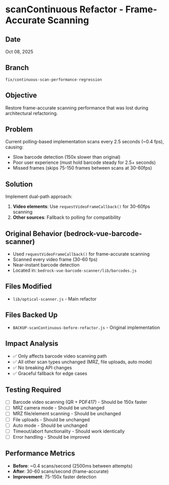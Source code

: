 # scanContinuous Refactor - Frame-Accurate Scanning

## Date

Oct 08, 2025

## Branch

`fix/continuous-scan-performance-regression`

## Objective

Restore frame-accurate scanning performance that was lost during architectural refactoring.

## Problem

Current polling-based implementation scans every 2.5 seconds (~0.4 fps), causing:

- Slow barcode detection (150x slower than original)
- Poor user experience (must hold barcode steady for 2.5+ seconds)
- Missed frames (skips 75-150 frames between scans at 30-60fps)

## Solution

Implement dual-path approach:

1. **Video elements**: Use `requestVideoFrameCallback()` for 30-60fps scanning
2. **Other sources**: Fallback to polling for compatibility

## Original Behavior (bedrock-vue-barcode-scanner)

- Used `requestVideoFrameCallback()` for frame-accurate scanning
- Scanned every video frame (30-60 fps)
- Near-instant barcode detection
- Located in: `bedrock-vue-barcode-scanner/lib/barcodes.js`

## Files Modified

- `lib/optical-scanner.js` - Main refactor

## Files Backed Up

- `BACKUP-scanContinuous-before-refactor.js` - Original implementation

## Impact Analysis

- &#9989; Only affects barcode video scanning path
- &#9989; All other scan types unchanged (MRZ, file uploads, auto mode)
- &#9989; No breaking API changes
- &#9989; Graceful fallback for edge cases

## Testing Required

- [ ] Barcode video scanning (QR + PDF417) - Should be 150x faster
- [ ] MRZ camera mode - Should be unchanged
- [ ] MRZ file/element scanning - Should be unchanged
- [ ] File uploads - Should be unchanged
- [ ] Auto mode - Should be unchanged
- [ ] Timeout/abort functionality - Should work identically
- [ ] Error handling - Should be improved

## Performance Metrics

- **Before**: ~0.4 scans/second (2500ms between attempts)
- **After**: 30-60 scans/second (frame-accurate)
- **Improvement**: 75-150x faster detection
